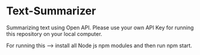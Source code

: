 # Text-Summarizer

Summarizing text using Open API. Please use your own API Key for running this repository on your local computer.

For running this --> install all Node js npm modules and then run npm start.
